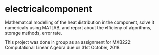 # electricalcomponent
Mathematical modelling of the heat distribution in the component, solve it numerically using MATLAB, and report about the efficieny of algorithms, storage methods, error rate. 

This project was done in group as an assignment for MXB222: Computational Linear Algebra due on 31st October, 2018. 
